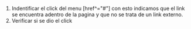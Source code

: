 1) Indentificar el click del menu 
[href^="#"] con esto indicamos que el link se encuentra adentro de la pagina y que no se 
trata de un link externo.
2) Verificar si se dio el click
